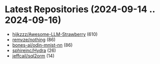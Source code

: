 # Latest Repositories (2024-09-14 .. 2024-09-16)

- [hijkzzz/Awesome-LLM-Strawberry](https://github.com/hijkzzz/Awesome-LLM-Strawberry) (610)
- [remvze/nothing](https://github.com/remvze/nothing) (86)
- [bones-ai/odin-mnist-nn](https://github.com/bones-ai/odin-mnist-nn) (86)
- [sphireinc/Hydra](https://github.com/sphireinc/Hydra) (26)
- [jeffcail/sql2orm](https://github.com/jeffcail/sql2orm) (14)
